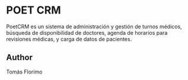 # POET CRM # 

PoetCRM es un sistema de administración y gestión de turnos médicos, búsqueda de disponibilidad de doctores, agenda de horarios para revisiones médicas, y carga de datos de pacientes.

## Author
Tomás Florimo